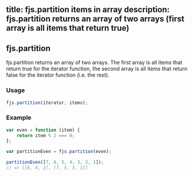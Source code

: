 title: fjs.partition items in array
description: fjs.partition returns an array of two arrays (first array is all items that return true)
---

## fjs.partition

fjs.partition returns an array of two arrays. The first array is all items that return true for the iterator function, the second array is all items that return false for the iterator function (i.e. the rest).

### Usage

```js
fjs.partition(iterator, items);
```

### Example

```js
var even = function (item) {
    return item % 2 === 0;
};

var partitionEven = fjs.partition(even);

partitionEven([7, 6, 5, 4, 3, 2, 1]);
// => [[6, 4, 2], [7, 5, 3, 1]]
```
